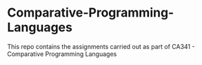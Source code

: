 # Comparative-Programming-Languages
This repo contains the assignments carried out as part of CA341 - Comparative Programming Languages
